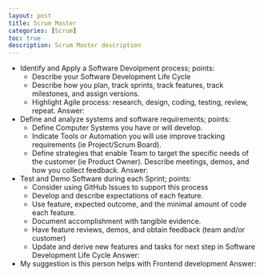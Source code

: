 ```yaml
---
layout: post
title: Scrum Master 
categories: [Scrum]
toc: true
description: Scrum Master description
---
```


- Identify and Apply a Software Devolpment process; points:
    - Describe your Software Development Life Cycle
    - Describe how you plan, track sprints, track features, track milestones, and assign versions.
    - Highlight Agile process: research, design, coding, testing, review, repeat.
Answer: 
- Define and analyze systems and software requirements; points:
    - Define Computer Systems you have or will develop.
    - Indicate Tools or Automation you will use improve tracking requirements (ie Project/Scrum Board).
    - Define strategies that enable Team to target the specific needs of the customer (ie Product Owner). Describe meetings, demos, and how you collect feedback.
Answer: 
- Test and Demo Software during each Sprint; points:
    - Consider using GitHub Issues to support this process
    - Develop and describe expectations of each feature.
    - Use feature, expected outcome, and the minimal amount of code each feature.
    - Document accomplishment with tangible evidence.
    - Have feature reviews, demos, and obtain feedback (team and/or customer)
    - Update and derive new features and tasks for next step in Software Development Life Cycle
Answer: 
- My suggestion is this person helps with Frontend development
Answer: 